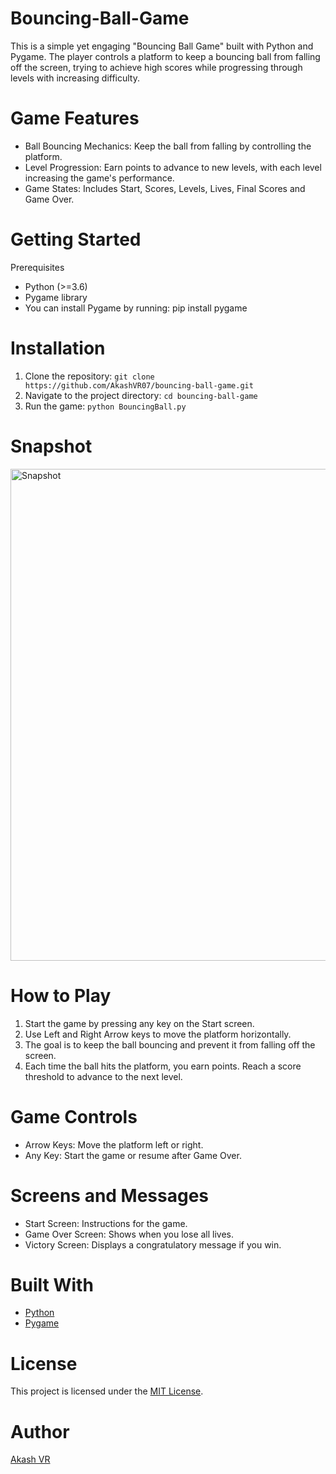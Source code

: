 # Bouncing-Ball-Game
This is a simple yet engaging "Bouncing Ball Game" built with Python and Pygame. The player controls a platform to keep a bouncing ball from falling off the screen, trying to achieve high scores while progressing through levels with increasing difficulty.

# Game Features
* Ball Bouncing Mechanics: Keep the ball from falling by controlling the platform.
* Level Progression: Earn points to advance to new levels, with each level increasing the game's performance.
* Game States: Includes Start, Scores, Levels, Lives, Final Scores and Game Over.

# Getting Started 
Prerequisites
* Python (>=3.6)
* Pygame library
* You can install Pygame by running: pip install pygame

# Installation
1. Clone the repository: ```git clone https://github.com/AkashVR07/bouncing-ball-game.git```
2. Navigate to the project directory: ```cd bouncing-ball-game```
3. Run the game: ```python BouncingBall.py```

# Snapshot
<img width="1001" height="787" alt="Snapshot" src="https://github.com/user-attachments/assets/55f5a551-4496-4ef3-a1c7-1a8d0987e6c1" />

# How to Play
1. Start the game by pressing any key on the Start screen.
2. Use Left and Right Arrow keys to move the platform horizontally.
3. The goal is to keep the ball bouncing and prevent it from falling off the screen.
4. Each time the ball hits the platform, you earn points. Reach a score threshold to advance to the next level.

# Game Controls
* Arrow Keys: Move the platform left or right.
* Any Key: Start the game or resume after Game Over.

# Screens and Messages
* Start Screen: Instructions for the game.
* Game Over Screen: Shows when you lose all lives.
* Victory Screen: Displays a congratulatory message if you win.

# Built With
* [Python](https://en.wikipedia.org/wiki/Python_(programming_language))
* [Pygame](https://en.wikipedia.org/wiki/Pygame)

# License
This project is licensed under the [MIT License](https://opensource.org/license/MIT).

# Author
[Akash VR](https://github.com/AkashVR07)

